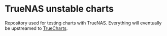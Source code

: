 # TrueNAS unstable charts

Repository used for testing charts with TrueNAS. Everything will eventually be upstreamed to [TrueCharts](https://github.com/truecharts/charts).
